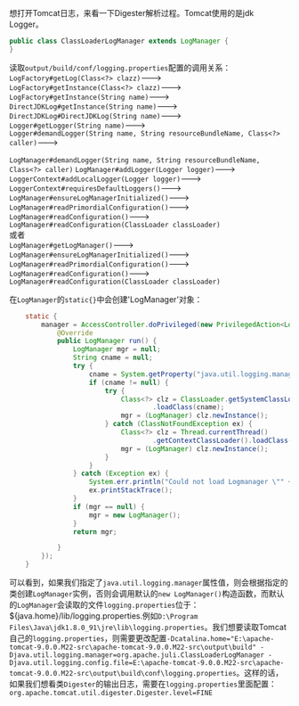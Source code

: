 想打开Tomcat日志，来看一下Digester解析过程。Tomcat使用的是jdk Logger。
```java
public class ClassLoaderLogManager extends LogManager {
}
```
读取`output/build/conf/logging.properties`配置的调用关系：
`LogFactory#getLog(Class<?> clazz)`---> </br>
`LogFactory#getInstance(Class<?> clazz)`---> </br>
`LogFactory#getInstance(String name)`---> </br>
`DirectJDKLog#getInstance(String name)`---> </br>
`DirectJDKLog#DirectJDKLog(String name)`---> </br>
`Logger#getLogger(String name)`---> </br>
`Logger#demandLogger(String name, String resourceBundleName, Class<?> caller)`---> </br>
</br>
`LogManager#demandLogger(String name, String resourceBundleName, Class<?> caller)`
`LogManager#addLogger(Logger logger)`---> </br>
`LoggerContext#addLocalLogger(Logger logger)`---> </br>
`LoggerContext#requiresDefaultLoggers()`---> </br>
`LogManager#ensureLogManagerInitialized()`---> </br>
`LogManager#readPrimordialConfiguration()`---> </br>
`LogManager#readConfiguration()`---> </br>
`LogManager#readConfiguration(ClassLoader classLoader)` </br>
或者 </br>
`LogManager#getLogManager()`---> </br>
`LogManager#ensureLogManagerInitialized()`---> </br>
`LogManager#readPrimordialConfiguration()`---> </br>
`LogManager#readConfiguration()`---> </br>
`LogManager#readConfiguration(ClassLoader classLoader)` </br>

在`LogManager`的`static{}`中会创建'LogManager'对象：
```java
    static {
        manager = AccessController.doPrivileged(new PrivilegedAction<LogManager>() {
            @Override
            public LogManager run() {
                LogManager mgr = null;
                String cname = null;
                try {
                    cname = System.getProperty("java.util.logging.manager");
                    if (cname != null) {
                        try {
                            Class<?> clz = ClassLoader.getSystemClassLoader()
                                    .loadClass(cname);
                            mgr = (LogManager) clz.newInstance();
                        } catch (ClassNotFoundException ex) {
                            Class<?> clz = Thread.currentThread()
                                    .getContextClassLoader().loadClass(cname);
                            mgr = (LogManager) clz.newInstance();
                        }
                    }
                } catch (Exception ex) {
                    System.err.println("Could not load Logmanager \"" + cname + "\"");
                    ex.printStackTrace();
                }
                if (mgr == null) {
                    mgr = new LogManager();
                }
                return mgr;

            }
        });
    }
```
可以看到，如果我们指定了`java.util.logging.manager`属性值，则会根据指定的类创建`LogManager`实例，否则会调用默认的`new LogManager()`构造函数，而默认的`LogManager`会读取的文件`logging.properties`位于：${java.home}/lib/logging.properties.例如`D:\Program Files\Java\jdk1.8.0_91\jre\lib\logging.properties`。我们想要读取Tomcat自己的`logging.properties`，则需要更改配置`-Dcatalina.home="E:\apache-tomcat-9.0.0.M22-src\apache-tomcat-9.0.0.M22-src\output\build" -Djava.util.logging.manager=org.apache.juli.ClassLoaderLogManager -Djava.util.logging.config.file=E:\apache-tomcat-9.0.0.M22-src\apache-tomcat-9.0.0.M22-src\output\build\conf\logging.properties`。这样的话，如果我们想看类`Digester`的输出日志，需要在`logging.properties`里面配置：`org.apache.tomcat.util.digester.Digester.level=FINE`
